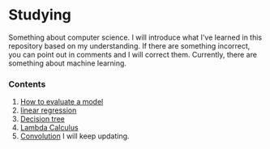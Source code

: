 # Studying
Something about computer science. 
I will introduce what I've learned in this repository based on my understanding.
If there are something incorrect, you can point out in comments and I will correct them.
Currently, there are something about machine learning.
### Contents
1. [How to evaluate a model](./book/Evaluating.md)
2. [linear regression](./book/Linear_regression.md)
3. [Decision tree](./book/Decision_tree.md)
4. [Lambda Calculus](./book/lambda_Calculus.md)
5. [Convolution](./book/Convolution.md)
I will keep updating. 
